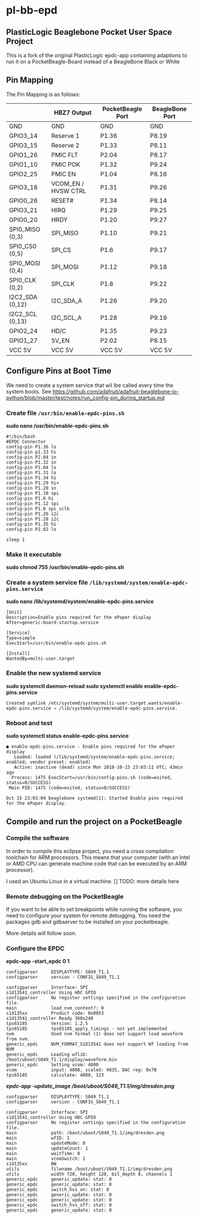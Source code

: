 # pl-bb-epd
## PlasticLogic Beaglebone Pocket User Space Project 

This is a fork of the original PlasticLogic epdc-app containing adaptions to run it on a PocketBeagle-Board instead of a BeagleBone Black or White

## Pin Mapping
The Pin Mapping is as follows:

|	 |HBZ7 Output|	PocketBeagle Port|	BeagleBone Port|
|---|------------|-----------------|---------------------|
|GND|	GND	|GND|	GND|
|GPIO3_14 |	Reserve 1|	P1.36|	P8.19|
|GPIO3_15	|Reserve 2|	P1.33	|P8.11|
|GPIO1_26	|PMIC FLT|	P2.04	|P8.17|
|GPIO1_10	|PMIC POK|	P1.32|	P9.24|
|GPIO2_25	|PMIC EN	|P1.04|	P8.16|
|GPIO3_18	|VCOM_EN / HVSW CTRL|	P1.31	|P9.26|
|GPIO0_26	|RESET#|	P1.34	|P8.14|
|GPIO3_21	|HIRQ	|P1.29	|P9.25|
|GPIO0_20	|HRDY	|P1.20	|P9.27|
|SPI0_MISO (0,3)|	SPI_MISO|	P1.10|	P9.21|
|SPI0_CS0 (0,5)	|SPI_CS	|P1.6|	P9.17|
|SPI0_MOSI (0,4)	|SPI_MOSI|	P1.12|	P9.18|
|SPI0_CLK (0,2)	|SPI_CLK	|P1.8	|P9.22|
|I2C2_SDA (0,12)|	I2C_SDA_A|	P1.26|	P9.20|
|I2C2_SCL (0,13)|	I2C_SCL_A|	P1.28|	P9.19|
|GPIO2_24|	HD/C	|P1.35	|P9.23|
|GPIO1_27	| 5V_EN |P2.02	|P8.15|
|VCC 5V	| VCC 5V	|VCC 5V	|VCC 5V	|

## Configure Pins at Boot Time

We need to create a system service that wil lbe called every time the system boots. See https://github.com/adafruit/adafruit-beaglebone-io-python/blob/master/test/notes/run_config-pin_during_startup.md 

### Create file `/usr/bin/enable-epdc-pins.sh`
 **sudo nano /usr/bin/enable-epdc-pins.sh**
```
#!/bin/bash
#EPDC Connector
config-pin P1.36 lo
config-pin p1.33 hi
config-pin P2.04 in
config-pin P1.32 in
config-pin P1.04 lo
config-pin P1.31 lo
config-pin P1.34 hi
config-pin P1.29 hi+
config-pin P1.20 in  
config-pin P1.10 spi
config-pin P1.6 hi
config-pin P1.12 spi
config-pin P1.8 spi_sclk
config-pin P1.26 i2c
config-pin P1.28 i2c
config-pin P1.35 hi
config-pin P2.02 lo

sleep 1
```

### Make it executable
**sudo chmod 755 /usr/bin/enable-epdc-pins.sh**

### Create a system service file `/lib/systemd/system/enable-epdc-pins.service`
**sudo nano /lib/systemd/system/enable-epdc-pins.service**
```
[Unit]
Description=Enable pins required for the ePaper display
After=generic-board-startup.service

[Service]
Type=simple
ExecStart=/usr/bin/enable-epdc-pins.sh

[Install]
WantedBy=multi-user.target
```
### Enable the new systemd service
**sudo systemctl daemon-reload**
**sudo systemctl enable enable-epdc-pins.service**
```
Created symlink /etc/systemd/system/multi-user.target.wants/enable-epdc-pins.service → /lib/systemd/system/enable-epdc-pins.service.
```

### Reboot and test
**sudo systemctl status enable-epdc-pins.service**
```
● enable-epdc-pins.service - Enable pins required for the ePaper display
   Loaded: loaded (/lib/systemd/system/enable-epdc-pins.service; enabled; vendor preset: enabled)
   Active: inactive (dead) since Mon 2018-10-15 23:03:11 UTC; 43min ago
  Process: 1475 ExecStart=/usr/bin/config-pins.sh (code=exited, status=0/SUCCESS)
 Main PID: 1475 (code=exited, status=0/SUCCESS)

Oct 15 23:03:04 beaglebone systemd[1]: Started Enable pins required for the ePaper display.
```

## Compile and run the project on a PocketBeagle

### Compile the software
In order to compile this eclipse project, you need a cross compilation toolchain for ARM processors. This means that your computer (with an Intel or AMD CPU can generate machine code that can be executed by an ARM processor). 

I used an Ubuntu Linux in a virtual machine. 
[] TODO: more details here 

### Remote debugging on the PocketBeagle
If you want to be able to set breakpoints while running the software, you need to configure your system for remote debugging. You need the packages gdb and gdbserver to be installed on your pocketbeagle. 

More details will follow soon. 

### Configure the EPDC
**epdc-app -start_epdc 0 1**
```
configparser     DISPLAYTYPE: S049_T1.1
configparser     version - CONFIG_S049_T1.1

configparser     Interface: SPI
s1d13541_controller Using HDC GPIO
configparser     No register settings specified in the configuration file.
main             load_nvm_content?: 0
s1d135xx         Product code: 0x0053
s1d13541_controller Ready 360x240
tps65185         Version: 1.2.5
tps65185         tps65185_apply_timings - not yet implemented
nvm              Used nvm format (1) does not support load waveform from nvm.
generic_epdc     NVM_FORMAT_S1D13541 does not support Wf loading from NVM
generic_epdc     Loading wflib: /boot/uboot/S049_T1.1/display/waveform.bin
generic_epdc     Setting vcom: 4000
vcom             input: 4000, scaled: 4035, DAC reg: 0x7B
tps65185         calculate: 4000, 123
```

***epdc-app -update_image /boot/uboot/S049_T1.1/img/dresden.png***
```
configparser     DISPLAYTYPE: S049_T1.1
configparser     version - CONFIG_S049_T1.1

configparser     Interface: SPI
s1d13541_controller Using HDC GPIO
configparser     No register settings specified in the configuration file.
main             path: /boot/uboot/S049_T1.1/img/dresden.png
main             wfID: 1
main             updateMode: 0
main             updateCount: 1
main             waitTime: 0
main             vcomSwitch: 1
s1d135xx         BW
utils            filename /boot/uboot/S049_T1.1/img/dresden.png
utils            width 720, height 120, bit_depth 8, channels 1
generic_epdc     generic_update: stat: 0
generic_epdc     generic_update: stat: 0
generic_epdc     switch_hvs_on: stat: 0
generic_epdc     generic_update: stat: 0
generic_epdc     generic_update: stat: 0
generic_epdc     switch_hvs_off: stat: 0
generic_epdc     generic_update: stat: 0
```

